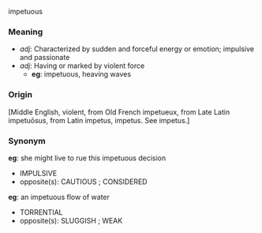 impetuous
### Meaning
+ _adj_: Characterized by sudden and forceful energy or emotion; impulsive and passionate
+ _adj_: Having or marked by violent force
    + __eg__: impetuous, heaving waves

### Origin

[Middle English, violent, from Old French impetueux, from Late Latin impetuōsus, from Latin impetus, impetus. See impetus.]

### Synonym

__eg__: she might live to rue this impetuous decision

+ IMPULSIVE
+ opposite(s): CAUTIOUS ; CONSIDERED

__eg__: an impetuous flow of water

+ TORRENTIAL
+ opposite(s): SLUGGISH ; WEAK


